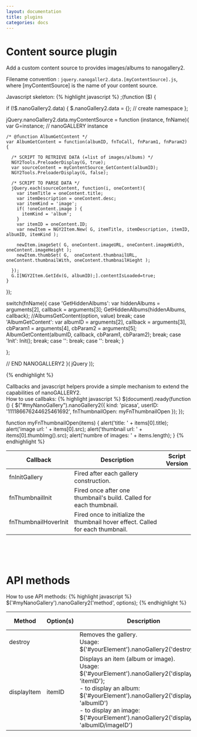 ```yaml
---
layout: documentation
title: plugins
categories: docs
---
```


# Content source plugin
Add a custom content source to provides images/albums to nanogallery2.

Filename convention : `jquery.nanogaller2.data.[myContentSource].js`, where [myContentSource] is the name of your content source.


Javascript skeleton:
{% highlight javascript %}
;(function ($) {
  
  if (!$.nanoGallery2.data) {
    $.nanoGallery2.data = {}; // create namespace
  };

  jQuery.nanoGallery2.data.myContentSource = function (instance, fnName){
    var G=instance;      // nanoGALLERY instance

    /* @function AlbumGetContent */
    var AlbumGetContent = function(albumID, fnToCall, fnParam1, fnParam2) {

      /* SCRIPT TO RETRIEVE DATA (=list of images/albums) */
      NGY2Tools.PreloaderDisplay(G, true);
      var sourceContent = myContentSource_GetContent(albumID);
      NGY2Tools.PreloaderDisplay(G, false);
      
      /* SCRIPT TO PARSE DATA */
      jQuery.each(sourceContent, function(i, oneContent){
        var itemTitle = oneContent.title;
        var itemDescription = oneContent.desc;
        var itemKind = 'image';
        if( !oneContent.image ) {
          itemKind = 'album';
        }
        var itemID = oneContent.ID;
        var newItem = NGY2Item.New( G, itemTitle, itemDescription, itemID, albumID, itemKind );

        newItem.imageSet( G, oneContent.imageURL, oneContent.imageWidth, oneContent.imageHeight );
        newItem.thumbSet( G,  oneContent.thumbnailURL, oneContent.thumbnailWith, oneContent.thumbnailHieght );

      });
      G.I[NGY2Item.GetIdx(G, albumID);].contentIsLoaded=true;
    }
  });
      
  switch(fnName){
    case 'GetHiddenAlbums':
      var hiddenAlbums = arguments[2],
      callback = arguments[3];
      GetHiddenAlbums(hiddenAlbums, callback);
      //AlbumsGetContent(option, value)
      break;
    case 'AlbumGetContent':
      var albumID = arguments[2],
      callback = arguments[3],
      cbParam1 = arguments[4],
      cbParam2 = arguments[5];
      AlbumGetContent(albumID, callback, cbParam1, cbParam2);
      break;
    case 'Init':
        Init();
      break;
    case '':
      break;
    case '':
      break;
  }
      
      

  };
  

// END NANOGALLERY2
}( jQuery ));

{% endhighlight %}



Callbacks and javascript helpers provide a simple mechanism to extend the capabilities of nanoGALLERY2.  
How to use callbaks:
{% highlight javascript %}
$(document).ready(function () {
  $("#myNanoGallery").nanoGallery2({
    kind: 'picasa',
    userID: '111186676244625461692',
    fnThumbnailOpen: myFnThumbnailOpen
  });
});

function myFnThumbnailOpen(items) {
  alert('title: ' + items[0].title);
  alert('image url: ' + items[0].src);
  alert('thumbnail url: ' + items[0].thumbImg().src);
  alert('numbre of images: ' + items.length);
}
{% endhighlight %}


| Callback | Description | Script<br>Version |
| ----- | ----- | ----- |
| fnInitGallery | Fired after each gallery construction. ||
| fnThumbnailInit | Fired once after one thumbnail's build. Called for each thumbnail. ||
| fnThumbnailHoverInit | Fired once to initialize the thumbnail hover effect. Called for each thumbnail. ||

<br><br><br>

# API methods
How to use API methods:
{% highlight javascript %}
  $('#myNanoGallery').nanoGallery2('method', options);
{% endhighlight %}

| Method | Option(s) | Description | Script<br>Version |
| ----- | ----- | ----- | ----- |
| destroy | | Removes the gallery. <br>Usage: $('#yourElement').nanoGallery2('destroy');| |
| displayItem | itemID | Displays an item (album or image).<br>Usage: $('#yourElement').nanoGallery2('displayItem', 'itemID');<br>- to display an album: $('#yourElement').nanoGallery2('displayItem', 'albumID')<br>- to display an image: $('#yourElement').nanoGallery2('displayItem', 'albumID/imageID')| |




